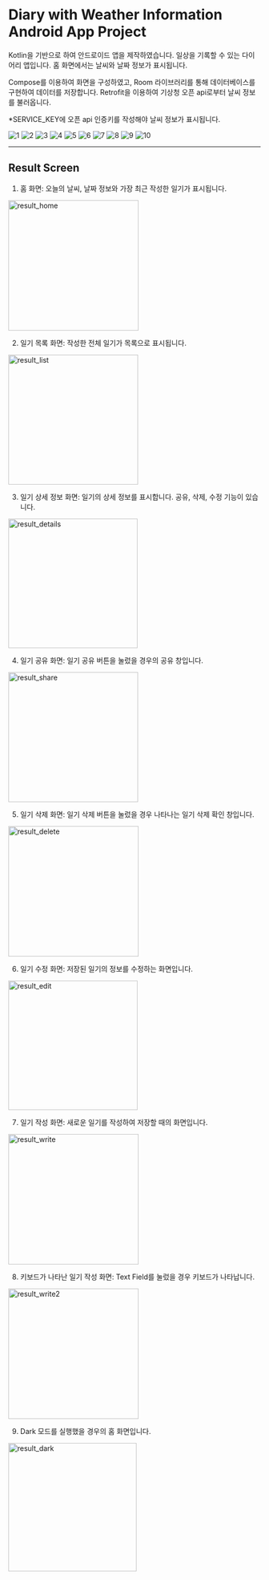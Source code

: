 # Diary with Weather Information Android App Project
Kotlin을 기반으로 하여 안드로이드 앱을 제작하였습니다. 일상을 기록할 수 있는 다이어리 앱입니다. 홈 화면에서는 날씨와 날짜 정보가 표시됩니다.

Compose를 이용하여 화면을 구성하였고, Room 라이브러리를 통해 데이터베이스를 구현하여 데이터를 저장합니다. Retrofit을 이용하여 기상청 오픈 api로부터 날씨 정보를 불러옵니다.

*SERVICE_KEY에 오픈 api 인증키를 작성해야 날씨 정보가 표시됩니다.


![1](https://github.com/Choco-Coding/Diary-with-Weather-Information-Android-App/assets/117694927/faafe651-16c9-4964-831c-e07146997716)
![2](https://github.com/Choco-Coding/Diary-with-Weather-Information-Android-App/assets/117694927/94633716-3c56-44b7-a455-dadc01d247c4)
![3](https://github.com/Choco-Coding/Diary-with-Weather-Information-Android-App/assets/117694927/1c72fa6f-fbdf-4ad4-9ce0-ca65aa8a9af8)
![4](https://github.com/Choco-Coding/Diary-with-Weather-Information-Android-App/assets/117694927/5fbac133-1953-4784-92e0-69e195a913a6)
![5](https://github.com/Choco-Coding/Diary-with-Weather-Information-Android-App/assets/117694927/134ecf21-f078-43f9-b568-d1bbfdecd977)
![6](https://github.com/Choco-Coding/Diary-with-Weather-Information-Android-App/assets/117694927/033df092-c48d-4059-915f-de92353d2956)
![7](https://github.com/Choco-Coding/Diary-with-Weather-Information-Android-App/assets/117694927/98f4baf9-50eb-42e5-85bb-aeefb5a7e18d)
![8](https://github.com/Choco-Coding/Diary-with-Weather-Information-Android-App/assets/117694927/4b491d29-7992-4211-b3cd-72585074ffab)
![9](https://github.com/Choco-Coding/Diary-with-Weather-Information-Android-App/assets/117694927/932e871a-d307-4c96-a96f-3408fd1b7077)
![10](https://github.com/Choco-Coding/Diary-with-Weather-Information-Android-App/assets/117694927/6e3bd8f7-1cb1-488b-b240-928b529a2eb3)

***
## Result Screen

1. 홈 화면: 오늘의 날씨, 날짜 정보와 가장 최근 작성한 일기가 표시됩니다.
<img width="260" alt="result_home" src="https://github.com/Choco-Coding/Diary-with-Weather-Information-Android-App/assets/117694927/07e66b97-77d1-49d9-9ee3-fa685cee963f">

2. 일기 목록 화면: 작성한 전체 일기가 목록으로 표시됩니다.
<img width="259" alt="result_list" src="https://github.com/Choco-Coding/Diary-with-Weather-Information-Android-App/assets/117694927/106e5b58-04e3-47a3-bc23-db939c0ad5df">

3. 일기 상세 정보 화면: 일기의 상세 정보를 표시합니다. 공유, 삭제, 수정 기능이 있습니다. 
<img width="258" alt="result_details" src="https://github.com/Choco-Coding/Diary-with-Weather-Information-Android-App/assets/117694927/12942cd0-2e5d-4164-9a58-94a8ba036ff8">

4. 일기 공유 화면: 일기 공유 버튼을 눌렀을 경우의 공유 창입니다.
<img width="259" alt="result_share" src="https://github.com/Choco-Coding/Diary-with-Weather-Information-Android-App/assets/117694927/96d4bad8-403b-4edd-90fe-52f29329fcef">

5. 일기 삭제 화면: 일기 삭제 버튼을 눌렀을 경우 나타나는 일기 삭제 확인 창입니다.
<img width="260" alt="result_delete" src="https://github.com/Choco-Coding/Diary-with-Weather-Information-Android-App/assets/117694927/1da4d652-726f-4751-9bba-5c7e37684ebd">

6. 일기 수정 화면: 저장된 일기의 정보를 수정하는 화면입니다.
<img width="258" alt="result_edit" src="https://github.com/Choco-Coding/Diary-with-Weather-Information-Android-App/assets/117694927/6e497768-24f0-4162-8e24-1b6c64758f54">

7. 일기 작성 화면: 새로운 일기를 작성하여 저장할 때의 화면입니다.
<img width="260" alt="result_write" src="https://github.com/Choco-Coding/Diary-with-Weather-Information-Android-App/assets/117694927/75dfed7f-82d5-4721-a0dd-a736f78b9c79">

8. 키보드가 나타난 일기 작성 화면: Text Field를 눌렀을 경우 키보드가 나타납니다.
<img width="260" alt="result_write2" src="https://github.com/Choco-Coding/Diary-with-Weather-Information-Android-App/assets/117694927/fc50ca83-10af-4610-8670-51f15f2edf65">

9. Dark 모드를 실행했을 경우의 홈 화면입니다.
<img width="256" alt="result_dark" src="https://github.com/Choco-Coding/Diary-with-Weather-Information-Android-App/assets/117694927/bf116f16-4d9e-4f0f-b5ca-dfde6cd9cb5e">
